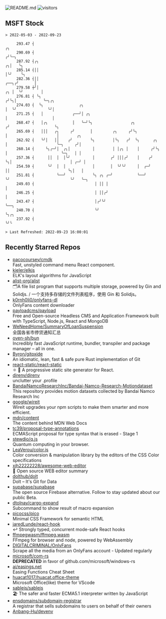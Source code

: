 ![README.md](https://github.com/Gerhut/Gerhut/workflows/README.md/badge.svg)
![visitors](https://visitors.vercel.app/Gerhut/Gerhut?token=8cf69d1f6813d272ef062726b6070c9be4ff72038cfe5a7ded7384a8da65d866)

## MSFT Stock

```
> 2022-05-03 - 2022-09-23

     293.47 ┤                                                                      ╭╮                            
     290.69 ┤                                                                     ╭╯╰─╮                          
     287.92 ┤╭╮                                                                 ╭╮│   ╰╮                         
     285.14 ┤││                                                                 │╰╯    ╰╮                        
     282.36 ┤││                                                            ╭──╮╭╯       │                        
     279.58 ┼╯│                                                         ╭╮ │  ╰╯        │                        
     276.81 ┤ ╰╮                                                       ╭╯╰╮│            ╰─╮╭╮                    
     274.03 ┤  ╰╮                ╭╮                                    │  ╰╯              ╰╯│                    
     271.25 ┤   │             ╭──╯│ ╭╮                                 │                    │                    
     268.47 ┤   │╭╮           │   ╰─╯╰╮                 ╭╮            ╭╯                    ╰╮                   
     265.69 ┤   │││   ╭╮     ╭╯       │         ╭╮     ╭╯╰╮           │                      │        ╭╮         
     262.92 ┤   ╰╯│   ││    ╭╯        ╰╮        │╰╮   ╭╯  ╰╮      ╭╮  │                      ╰─╮     ╭╯│         
     260.14 ┤     ╰╮╭─╯│  ╭╮│          │        │ │╭╮ │    │     ╭╯╰╮ │                        ╰─╮   │ │         
     257.36 ┤      ││  │  │╰╯          │       ╭╯ │││╭╯    │    ╭╯  ╰╮│                          │ ╭─╯ │         
     254.59 ┤      ╰╯  │  │            │       │  ╰╯╰╯     │  ╭─╯    ││                          ╰╮│   │         
     251.81 ┤          ╰──╯            ╰╮ ╭╮ ╭─╯           ╰──╯      ╰╯                           ╰╯   ╰─╮       
     249.03 ┤                           │ ││ │                                                           │       
     246.25 ┤                           │ ││╭╯                                                           │       
     243.47 ┤                           │╭╯╰╯                                                            ╰──╮    
     240.70 ┤                           ╰╯                                                                  ╰╮╭╮ 
     237.92 ┤                                                                                                ╰╯╰ 

> Last Refreshed: 2022-09-23 16:00:01
```

## Recently Starred Repos

- [pacocoursey/cmdk](https://github.com/pacocoursey/cmdk)  
  Fast, unstyled command menu React component.
- [kieler/elkjs](https://github.com/kieler/elkjs)  
  ELK's layout algorithms for JavaScript
- [alist-org/alist](https://github.com/alist-org/alist)  
  🗂️A file list program that supports multiple storage, powered by Gin and Solidjs. / 一个支持多存储的文件列表程序，使用 Gin 和 Solidjs。
- [k0rnh0li0/onlyfans-dl](https://github.com/k0rnh0li0/onlyfans-dl)  
  OnlyFans content downloader
- [payloadcms/payload](https://github.com/payloadcms/payload)  
  Free and Open-source Headless CMS and Application Framework built with TypeScript, Node.js, React and MongoDB
- [WeNeedHome/SummaryOfLoanSuspension](https://github.com/WeNeedHome/SummaryOfLoanSuspension)  
  全国各省市停贷通知汇总
- [oven-sh/bun](https://github.com/oven-sh/bun)  
  Incredibly fast JavaScript runtime, bundler, transpiler and package manager – all in one.
- [Byron/gitoxide](https://github.com/Byron/gitoxide)  
  An idiomatic, lean, fast & safe pure Rust implementation of Git
- [react-static/react-static](https://github.com/react-static/react-static)  
  ⚛️ 🚀 A progressive static site generator for React.
- [direnv/direnv](https://github.com/direnv/direnv)  
  unclutter your .profile
- [BandaiNamcoResearchInc/Bandai-Namco-Research-Motiondataset](https://github.com/BandaiNamcoResearchInc/Bandai-Namco-Research-Motiondataset)  
  This repository provides motion datasets collected by Bandai Namco Research Inc
- [google/wireit](https://github.com/google/wireit)  
  Wireit upgrades your npm scripts to make them smarter and more efficient.
- [mdn/content](https://github.com/mdn/content)  
  The content behind MDN Web Docs
- [tc39/proposal-type-annotations](https://github.com/tc39/proposal-type-annotations)  
  ECMAScript proposal for type syntax that is erased - Stage 1
- [stewdio/q.js](https://github.com/stewdio/q.js)  
  Quantum computing in your browser.
- [LeaVerou/color.js](https://github.com/LeaVerou/color.js)  
  Color conversion & manipulation library by the editors of the CSS Color specifications
- [xjh22222228/awesome-web-editor](https://github.com/xjh22222228/awesome-web-editor)  
  🔨  Open source WEB editor summary
- [dolthub/dolt](https://github.com/dolthub/dolt)  
  Dolt – It's Git for Data
- [supabase/supabase](https://github.com/supabase/supabase)  
  The open source Firebase alternative. Follow to stay updated about our public Beta.
- [dtolnay/cargo-expand](https://github.com/dtolnay/cargo-expand)  
  Subcommand to show result of macro expansion
- [picocss/pico](https://github.com/picocss/pico)  
  Minimal CSS Framework for semantic HTML
- [jaredLunde/react-hook](https://github.com/jaredLunde/react-hook)  
  ↩ Strongly typed, concurrent mode-safe React hooks
- [ffmpegwasm/ffmpeg.wasm](https://github.com/ffmpegwasm/ffmpeg.wasm)  
  FFmpeg for browser and node, powered by WebAssembly
- [DIGITALCRIMINAL/OnlyFans](https://github.com/DIGITALCRIMINAL/OnlyFans)  
  Scrape all the media from an OnlyFans account - Updated regularly
- [microsoft/com-rs](https://github.com/microsoft/com-rs)  
  **DEPRECATED** in favor of github.com/microsoft/windows-rs
- [ai/easings.net](https://github.com/ai/easings.net)  
  Easing Functions Cheat Sheet
- [huacat1017/huacat.office-theme](https://github.com/huacat1017/huacat.office-theme)  
  Microsoft Office(like) theme for VScode
- [sablejs/sablejs](https://github.com/sablejs/sablejs)  
  🏖️ The safer and faster ECMA5.1 interpreter written by JavaScript
- [ensdomains/subdomain-registrar](https://github.com/ensdomains/subdomain-registrar)  
  A registrar that sells subdomains to users on behalf of their owners
- [Anbang-Hu/devenv](https://github.com/Anbang-Hu/devenv)  
